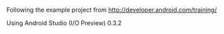 Following the example project from http://developer.android.com/training/

Using Android Studio (I/O Preview) 0.3.2
